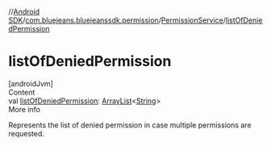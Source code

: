 //[Android SDK](../../../index.md)/[com.bluejeans.bluejeanssdk.permission](../index.md)/[PermissionService](index.md)/[listOfDeniedPermission](list-of-denied-permission.md)



# listOfDeniedPermission  
[androidJvm]  
Content  
val [listOfDeniedPermission](list-of-denied-permission.md): [ArrayList](https://developer.android.com/reference/kotlin/java/util/ArrayList.html)<[String](https://kotlinlang.org/api/latest/jvm/stdlib/kotlin/-string/index.html)>  
More info  


Represents the list of denied permission in case multiple permissions are requested.

  



